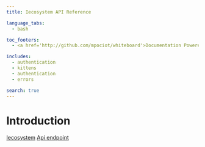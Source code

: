 ```yaml
---
title: Iecosystem API Reference

language_tabs:
  - bash

toc_footers:
  - <a href='http://github.com/mpociot/whiteboard'>Documentation Powered by Whiteboard</a>

includes:
  - authentication
  - kittens
  - authentication
  - errors

search: true
---
```


# Introduction

[Iecosystem](https://ahchih.github.io/foundation/index#/)
[Api endpoint](https://iecosystem-api.tomyue.cc)